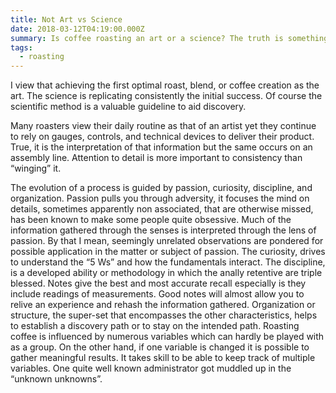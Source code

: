 ```yaml
---
title: Not Art vs Science
date: 2018-03-12T04:19:00.000Z
summary: Is coffee roasting an art or a science? The truth is something else entirely.
tags:
  - roasting
---
```

I view that achieving the first optimal roast, blend, or coffee creation as the art. The science is replicating consistently the initial success. Of course the scientific method is a valuable guideline to aid discovery.

Many roasters view their daily routine as that of an artist yet they continue to rely on gauges, controls, and technical devices to deliver their product. True, it is the interpretation of that information but the same occurs on an assembly line. Attention to detail is more important to consistency than “winging” it.

The evolution of a process is guided by passion, curiosity, discipline, and organization. Passion pulls you through adversity, it focuses the mind on details, sometimes apparently non associated, that are otherwise missed, has been known to make some people quite obsessive. Much of the information gathered through the senses is interpreted through the lens of passion. By that I mean, seemingly unrelated observations are pondered for possible application in the matter or subject of passion. The curiosity, drives to understand the “5 Ws” and how the fundamentals interact. The discipline, is a developed ability or methodology in which the anally retentive are triple blessed. Notes give the best and most accurate recall especially is they include readings of measurements. Good notes will almost allow you to relive an experience and rehash the information gathered. Organization or structure, the super-set that encompasses the other characteristics, helps to establish a discovery path or to stay on the intended path. Roasting coffee is influenced by numerous variables which can hardly be played with as a group. On the other hand, if one variable is changed it is possible to gather meaningful results. It takes skill to be able to keep track of multiple variables. One quite well known administrator got muddled up in the “unknown unknowns”.
